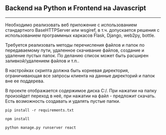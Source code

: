 ## Backend на Python и Frontend на Javascript
***
Необходимо реализовать веб приложение с использованием стандартного BaseHTTPServer или wsgiref, в т.ч. допускается решения с использованием программных каркасов Flask, Django, web2py, bottle.

Требуется реализовать методы перечисления файлов и папок по передаваемому пути, удаленное скачивание файлов, создание и удаление пустых папок. По деланию список может быть расширен заливкой/удалением файлов и т.п..

В настройках скрипта должна быть корневая директория, ограничивающая все запросы клиента на данные директорий и папок вне ее поддерева.

В проекте отображается содержимое диска C:/. При нажатии на папку произойдет переход в неё, при нажатии на файл - предложит скачать. Есть возможность создавать и удалять пустые папки.
```
pip install -r requirements.txt

npm install

python manage.py runserver react
```
